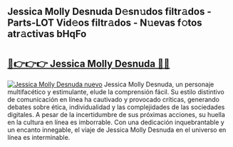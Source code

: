 ## Jessica Molly Desnuda D𝚎sn𝚞dos filtr𝚊dos - Parts-LOT Vid𝚎os filtr𝚊dos - N𝚞evas f𝚘tos atr𝚊ctivas bHqFo

# <h2><a href="http://mb1yxf.tromn.icu/?c=Jessica+Molly+Desnuda">🔗👉👉👉 Jessica Molly Desnuda 🔗🔗</a></h2>

[![Jessica Molly Desnuda nuevo](https://i.imgur.com/pEAQMta.gif)](http://mb1yxf.tromn.icu/?c=Jessica+Molly+Desnuda)
Jessica Molly Desnuda, un personaje multifacético y estimulante, elude la comprensión fácil. Su estilo distintivo de comunicación en línea ha cautivado y provocado críticas, generando debates sobre ética, individualidad y las complejidades de las sociedades digitales. A pesar de la incertidumbre de sus próximas acciones, su huella en la cultura en línea es imborrable. Con una dedicación inquebrantable y un encanto innegable, el viaje de Jessica Molly Desnuda en el universo en línea es interminable.
